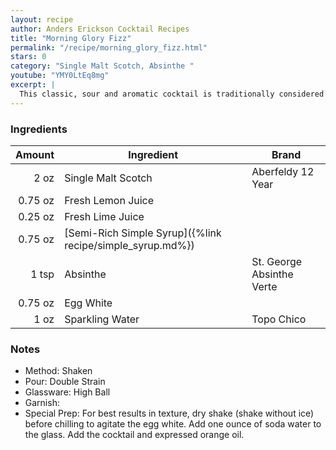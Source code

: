 ```yaml
---
layout: recipe
author: Anders Erickson Cocktail Recipes
title: "Morning Glory Fizz"
permalink: "/recipe/morning_glory_fizz.html"
stars: 0
category: "Single Malt Scotch, Absinthe "
youtube: "YMY0LtEq8mg"
excerpt: |
  This classic, sour and aromatic cocktail is traditionally considered a morning after a pick-me-up. Want to make the perfect Gin Fizz? It's all in the shake.
---
```


### Ingredients

|  Amount | Ingredient                                                | Brand                     |
| ------: | --------------------------------------------------------- | ------------------------- |
|    2 oz | Single Malt Scotch                                        | Aberfeldy 12 Year         |
| 0.75 oz | Fresh Lemon Juice                                         |
| 0.25 oz | Fresh Lime Juice                                          |
| 0.75 oz | [Semi-Rich Simple Syrup]({%link recipe/simple_syrup.md%}) |
|   1 tsp | Absinthe                                                  | St. George Absinthe Verte |
| 0.75 oz | Egg White                                                 |
|    1 oz | Sparkling Water                                           | Topo Chico                |

### Notes

- Method: Shaken
- Pour: Double Strain
- Glassware: High Ball
- Garnish:
- Special Prep: For best results in texture, dry shake (shake without ice) before chilling to agitate the egg white. Add one ounce of soda water to the glass. Add the cocktail and expressed orange oil.
